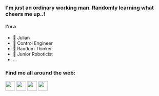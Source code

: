 ### I'm just an ordinary working man. Randomly learning what cheers me up..! 
 #### **I'm a**
 - 🔭 Julian
 - 🚀 Control Engineer
 - 🧠 Random Thinker
 - 🤖 Junior Roboticist
 - ...
 
 ### Find me all around the web:
 
 <p align="left">
 <a href="www.t.me/banaankiamanesh" target="blank"><img align="center" src="https://upload.wikimedia.org/wikipedia/commons/8/82/Telegram_logo.svg" alt="" height="30" /></a> 
<a href="www.linkedin.com/in/banaankiamanesh" target="blank"><img align="center" src="https://upload.wikimedia.org/wikipedia/commons/c/ca/LinkedIn_logo_initials.png" alt="" height="30" /></a>
<a href="http://instagram.com/banaankiamanesh" target="blank"><img align="center" src="https://upload.wikimedia.org/wikipedia/commons/thumb/e/e7/Instagram_logo_2016.svg/1024px-Instagram_logo_2016.svg.png" alt="" height="30" /></a>
<a href="http://youtube.com/@banaankiamanesh" target="blank"><img align="center" src="https://upload.wikimedia.org/wikipedia/commons/thumb/0/09/YouTube_full-color_icon_%282017%29.svg/1280px-YouTube_full-color_icon_%282017%29.svg.png" alt="" height="30" /></a>
</p>
